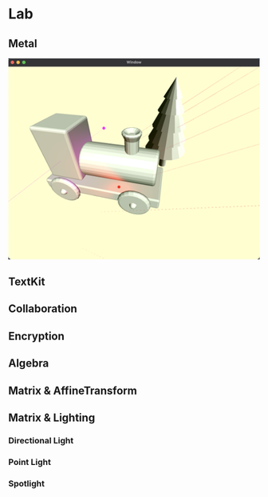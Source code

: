 # Lab

## Metal

![Lighting Fundamentals](./Images/Metal-Lighting-Fundamentals.png)



## TextKit



## Collaboration



## Encryption



## Algebra



## Matrix & AffineTransform



## Matrix & Lighting

### Directional Light

### Point Light

### Spotlight

